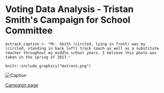 # Voting Data Analysis - Tristan Smith's Campaign for School Committee

```{r, echo = FALSE, include = FALSE, message = FALSE, warning = FALSE}
mstrack_caption <- "Mr. Smith (circled, lying in front) was my (circled, standing in back left) track coach as well as a substitute teacher throughout my middle school years. I believe this photo was taken in the spring of 2017." 
```
```{r, echo = FALSE, out.width="70%", fig.cap = mstrack_caption}
knitr::include_graphics("mstrack.png")
```

![Caption](mstrack.png)

[Campaign page](https://www.smithforlynn.com/)

